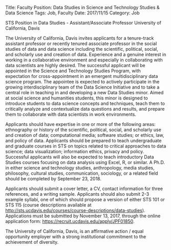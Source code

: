 Title: Faculty Position: Data Studies in Science and Technology Studies & Data Science
Tags: Job, Faculty
Date: 2017/11/15
Category: Job


STS Position in Data Studies - Assistant/Associate Professor
University of California, Davis

The University of California, Davis invites applicants for a tenure-track assistant professor or recently tenured associate professor in the social studies of data and data science including the scientific, political, social, and scholarly use and creation of data. Experience and a genuine interest in working in a collaborative environment and especially in collaborating with data scientists are highly desired. The successful applicant will be appointed in the Science and Technology Studies Program, with expectation for cross-appointment in an emergent multidisciplinary data science program. The appointee is expected to actively participate in the growing interdisciplinary team of the Data Science Initiative and to take a central role in teaching in and developing a new Data Studies minor. Aimed at social science and humanities students, this minor is designed to introduce students to data science concepts and techniques, teach them to critically analyze and contextualize data questions and results, and prepare them to collaborate with data scientists in work environments.

Applicants should have expertise in one or more of the following areas: ethnography or history of the scientific, political, social, and scholarly use and creation of data; computational media; software studies; or ethics, law, and policy of data. Applicants should be prepared to teach undergraduate and graduate courses in STS on topics related to critical approaches to data science; data visualization; information ethics, privacy and policy. Successful applicants will also be expected to teach introductory Data Studies courses focusing on data analysis using Excel, R, or similar. A Ph.D. in either science and technology studies, anthropology, media studies, philosophy, cultural studies, communication, sociology, or a related field should be completed by September 23, 2018.

Applicants should submit a cover letter, a CV, contact information for three references, and a
writing sample. Applicants should also submit 2-3 example syllabi, one of which should propose a
version of either STS 101 or STS 115 (course descriptions available at 
<a
href="http://sts.ucdavis.edu/courses/course-descriptions/data-studies">http://sts.ucdavis.edu/courses/course-descriptions/data-studies</a>). Applications
must be submitted by November 13, 2017, through the online application form: <a href="https://recruit.ucdavis.edu/apply/JPF01850">https://recruit.ucdavis.edu/apply/JPF01850</a>.

The University of California, Davis, is an affirmative action / equal opportunity employer with a strong institutional commitment to the achievement of diversity.



